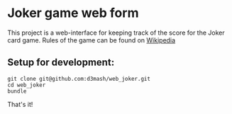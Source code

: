 # Joker game web form

This project is a web-interface for keeping track of the score for the Joker card game.
Rules of the game can be found on [Wikipedia](https://ru.wikipedia.org/wiki/%D0%94%D0%B6%D0%BE%D0%BA%D0%B5%D1%80_(%D0%BA%D0%B0%D1%80%D1%82%D0%BE%D1%87%D0%BD%D0%B0%D1%8F_%D0%B8%D0%B3%D1%80%D0%B0))

## Setup for development:

```
git clone git@github.com:d3mash/web_joker.git
cd web_joker
bundle
```

That's it!

